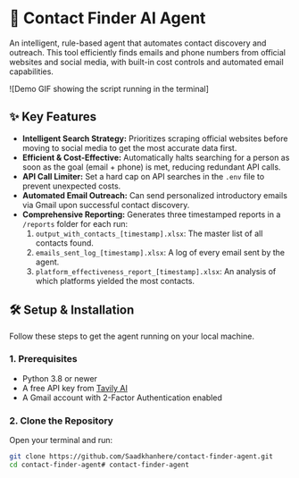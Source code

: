 # 🤖 Contact Finder AI Agent

An intelligent, rule-based agent that automates contact discovery and outreach. This tool efficiently finds emails and phone numbers from official websites and social media, with built-in cost controls and automated email capabilities.

![Demo GIF showing the script running in the terminal] <!-- It's highly recommended to add a GIF of your script running here -->

## ✨ Key Features

- **Intelligent Search Strategy:** Prioritizes scraping official websites before moving to social media to get the most accurate data first.
- **Efficient & Cost-Effective:** Automatically halts searching for a person as soon as the goal (email + phone) is met, reducing redundant API calls.
- **API Call Limiter:** Set a hard cap on API searches in the `.env` file to prevent unexpected costs.
- **Automated Email Outreach:** Can send personalized introductory emails via Gmail upon successful contact discovery.
- **Comprehensive Reporting:** Generates three timestamped reports in a `/reports` folder for each run:
  1. `output_with_contacts_[timestamp].xlsx`: The master list of all contacts found.
  2. `emails_sent_log_[timestamp].xlsx`: A log of every email sent by the agent.
  3. `platform_effectiveness_report_[timestamp].xlsx`: An analysis of which platforms yielded the most contacts.

## 🛠️ Setup & Installation

Follow these steps to get the agent running on your local machine.

### 1. Prerequisites

- Python 3.8 or newer
- A free API key from [Tavily AI](https://tavily.com/)
- A Gmail account with 2-Factor Authentication enabled

### 2. Clone the Repository

Open your terminal and run:
```bash
git clone https://github.com/Saadkhanhere/contact-finder-agent.git
cd contact-finder-agent# contact-finder-agent
